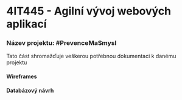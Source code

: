 # 4IT445 - Agilní vývoj webových aplikací
### Název projektu: #PrevenceMaSmysl 

Tato část shromažďuje veškerou potřebnou dokumentaci k danému projektu

#### Wireframes
#### Databázový návrh


  